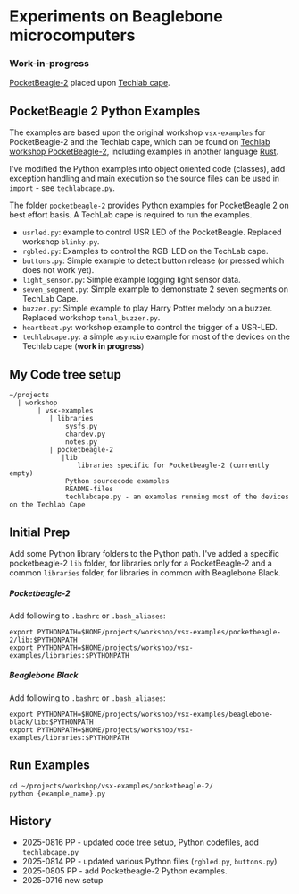 # Experiments on Beaglebone microcomputers

### Work-in-progress

[PocketBeagle-2](https://www.beagleboard.org/boards/pocketbeagle-2) placed upon
[Techlab cape](https://www.beagleboard.org/boards/techlab).


## PocketBeagle 2 Python Examples

The examples are based upon the original workshop `vsx-examples` for PocketBeagle-2 and the Techlab cape, which can be found on 
[Techlab workshop PocketBeagle-2](https://github.com/beagleboard/vsx-examples/tree/main/PocketBeagle-2),
including examples in another language [Rust](https://www.rust-lang.org/).

I've modified the Python examples into object oriented code (classes), add exception handling and main execution so the source files can be used in `import` - see `techlabcape.py`.

The folder `pocketbeagle-2` provides [Python](https://www.python.org/) examples 
for PocketBeagle 2 on best effort basis. A TechLab cape is required to run the examples.

- `usrled.py`: example to control USR LED of the PocketBeagle. Replaced workshop `blinky.py`.
- `rgbled.py`: Examples to control the RGB-LED on the TechLab cape.
- `buttons.py`: Simple example to detect button release (or pressed which does not work yet).
- `light_sensor.py`: Simple example logging light sensor data.
- `seven_segment.py`: Simple example to demonstrate 2 seven segments on TechLab Cape.
- `buzzer.py`: Simple example to play Harry Potter melody on a buzzer. Replaced workshop `tonal_buzzer.py`.
- `heartbeat.py`: workshop example to control the trigger of a USR-LED.
- `techlabcape.py`: a simple `asyncio` example for most of the devices on the Techlab cape (**work in progress**)


## My Code tree setup

```console
~/projects
  | workshop
       | vsx-examples
          | libraries
              sysfs.py
              chardev.py
              notes.py
          | pocketbeagle-2
             |lib
                 libraries specific for Pocketbeagle-2 (currently empty)
              Python sourcecode examples
              README-files
              techlabcape.py - an examples running most of the devices on the Techlab Cape
```


## Initial Prep

Add some Python library folders to the Python path.
I've added a specific pocketbeagle-2 `lib` folder, for libraries only for a PocketBeagle-2
and a common `libraries` folder, for libraries in common with Beaglebone Black.

##### Pocketbeagle-2
Add following to `.bashrc` or `.bash_aliases`:
```console
export PYTHONPATH=$HOME/projects/workshop/vsx-examples/pocketbeagle-2/lib:$PYTHONPATH
export PYTHONPATH=$HOME/projects/workshop/vsx-examples/libraries:$PYTHONPATH
```

##### Beaglebone Black
Add following to `.bashrc` or `.bash_aliases`:
```console
export PYTHONPATH=$HOME/projects/workshop/vsx-examples/beaglebone-black/lib:$PYTHONPATH
export PYTHONPATH=$HOME/projects/workshop/vsx-examples/libraries:$PYTHONPATH
```


## Run Examples

```console
cd ~/projects/workshop/vsx-examples/pocketbeagle-2/
python {example_name}.py
```


## History

- 2025-0816 PP - updated code tree setup, Python codefiles, add `techlabcape.py`
- 2025-0814 PP - updated various Python files (`rgbled.py`, `buttons.py`)
- 2025-0805 PP - add Pocketbeagle-2 Python examples.
- 2025-0716 new setup

